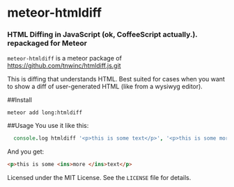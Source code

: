 # meteor-htmldiff
### HTML Diffing in JavaScript (ok, CoffeeScript actually.). repackaged for Meteor


`meteor-htmldiff` is a meteor package of https://github.com/tnwinc/htmldiff.js.git

This is diffing that understands HTML. Best suited for cases when you
want to show a diff of user-generated HTML (like from a wysiwyg editor).

##Install

`meteor add long:htmldiff`

##Usage
You use it like this:
```coffee
  console.log htmldiff '<p>this is some text</p>', '<p>this is some more text</p>'
```
And you get:

```html
<p>this is some <ins>more </ins>text</p>
```

Licensed under the MIT License. See the `LICENSE` file for details.
